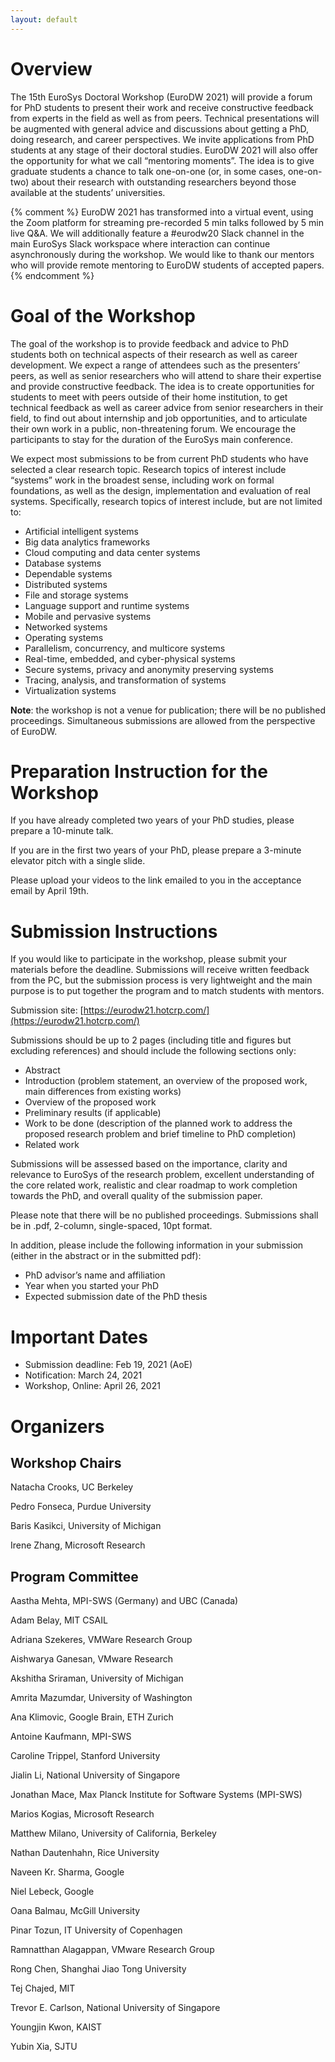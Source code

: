 ```yaml
---
layout: default
---
```


# Overview

The 15th EuroSys Doctoral Workshop (EuroDW 2021) will provide a forum for PhD students to present their work and receive constructive feedback from experts in the field as well as from peers. Technical presentations will be augmented with general advice and discussions about getting a PhD, doing research, and career perspectives. We invite applications from PhD students at any stage of their doctoral studies. EuroDW 2021 will also offer the opportunity for what we call “mentoring moments”. The idea is to give graduate students a chance to talk one-on-one (or, in some cases, one-on-two) about their research with outstanding researchers beyond those available at the students’ universities. 

{% comment %}
EuroDW 2021 has transformed into a virtual event, using the Zoom platform for streaming pre-recorded 5 min talks followed by 5 min live Q&A. We will additionally feature a #eurodw20 Slack channel in the main EuroSys Slack workspace where interaction can continue asynchronously during the workshop. We would like to thank our mentors who will provide remote mentoring to EuroDW students of accepted papers.
{% endcomment %}

# Goal of the Workshop

The goal of the workshop is to provide feedback and advice to PhD students both on technical aspects of their research as well as career development. We expect a range of attendees such as the presenters’ peers, as well as senior researchers who will attend to share their expertise and provide constructive feedback. The idea is to create opportunities for students to meet with peers outside of their home institution, to get technical feedback as well as career advice from senior researchers in their field, to find out about internship and job opportunities, and to articulate their own work in a public, non-threatening forum. We encourage the participants to stay for the duration of the EuroSys main conference.

We expect most submissions to be from current PhD students who have selected a clear research topic. Research topics of interest include “systems” work in the broadest sense, including work on formal foundations, as well as the design, implementation and evaluation of real systems. Specifically, research topics of interest include, but are not limited to:

- Artificial intelligent systems
- Big data analytics frameworks
- Cloud computing and data center systems
- Database systems
- Dependable systems
- Distributed systems
- File and storage systems
- Language support and runtime systems
- Mobile and pervasive systems
- Networked systems
- Operating systems
- Parallelism, concurrency, and multicore systems
- Real-time, embedded, and cyber-physical systems
- Secure systems, privacy and anonymity preserving systems
- Tracing, analysis, and transformation of systems
- Virtualization systems

**Note**: the workshop is not a venue for publication; there will be no published proceedings. Simultaneous submissions are allowed from the perspective of EuroDW. 

# Preparation Instruction for the Workshop

If you have already completed two years of your PhD studies, please prepare a 10-minute talk.

If you are in the first two years of your PhD, please prepare a 3-minute elevator pitch with a single slide.

Please upload your videos to the link emailed to you in the acceptance email by April 19th.

# Submission Instructions

If you would like to participate in the workshop, please submit your materials before the deadline. Submissions will receive written feedback from the PC, but the submission process is very lightweight and the main purpose is to put together the program and to match students with mentors.

Submission site: [https://eurodw21.hotcrp.com/](https://eurodw21.hotcrp.com/)

Submissions should be up to 2 pages (including title and figures but excluding references) and should include the following sections only:

- Abstract
- Introduction (problem statement, an overview of the proposed work, main differences from existing works)
- Overview of the proposed work
- Preliminary results (if applicable)
- Work to be done (description of the planned work to address the proposed research problem and brief timeline to PhD completion)
- Related work

Submissions will be assessed based on the importance, clarity and relevance to EuroSys of the research problem, excellent understanding of the core related work, realistic and clear roadmap to work completion towards the PhD, and overall quality of the submission paper.

Please note that there will be no published proceedings. Submissions shall be in .pdf, 2-column, single-spaced, 10pt format.

In addition, please include the following information in your submission (either in the abstract or in the submitted pdf):

- PhD advisor’s name and affiliation
- Year when you started your PhD
- Expected submission date of the PhD thesis

# Important Dates

- Submission deadline: Feb 19, 2021 (AoE)
- Notification: March 24, 2021
- Workshop, Online: April 26, 2021

# Organizers

## Workshop Chairs

Natacha	Crooks, UC Berkeley

Pedro Fonseca, Purdue University

Baris Kasikci, University of Michigan

Irene Zhang, Microsoft Research

## Program Committee

Aastha Mehta, MPI-SWS (Germany) and UBC (Canada)

Adam Belay, MIT CSAIL

Adriana	Szekeres, VMWare Research Group

Aishwarya Ganesan, VMware Research

Akshitha Sriraman, University of Michigan

Amrita Mazumdar, University of Washington

Ana Klimovic, Google Brain, ETH Zurich

Antoine	Kaufmann, MPI-SWS

Caroline Trippel, Stanford University

Jialin Li, National University of Singapore

Jonathan Mace, Max Planck Institute for Software Systems (MPI-SWS)

Marios Kogias, Microsoft Research

Matthew	Milano, University of California, Berkeley

Nathan Dautenhahn, Rice University

Naveen Kr. Sharma, Google

Niel Lebeck, Google

Oana Balmau, McGill University

Pinar Tozun, IT University of Copenhagen

Ramnatthan Alagappan, VMware Research Group

Rong Chen, Shanghai Jiao Tong University

Tej Chajed, MIT

Trevor E. Carlson, National University of Singapore

Youngjin Kwon, KAIST

Yubin Xia, SJTU

